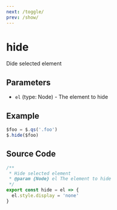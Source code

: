 ```yaml
---
next: /toggle/
prev: /show/
---
```


# hide

Dide selected element

## Parameters

- `el` (type: Node) - The element to hide

## Example

```js
$foo = $.qs('.foo')
$.hide($foo)
```

## Source Code

```js
/**
 * Hide selected element
 * @param {Node} el The element to hide
 */
export const hide = el => {
  el.style.display = 'none'
}
```
